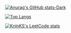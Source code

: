 [![Anurag's GitHub stats-Dark](https://github-readme-stats.vercel.app/api?username=Jean-Da-Rocha&count_private=true&show_icons=true&theme=dark#gh-dark-mode-only)](https://github.com/anuraghazra/github-readme-stats#gh-dark-mode-only)

[![Top Langs](https://github-readme-stats.vercel.app/api/top-langs/?username=Jean-Da-Rocha)](https://github.com/anuraghazra/github-readme-stats)

[![KnlnKS's LeetCode stats](https://leetcode-stats-six.vercel.app/?username=Juanitr0&theme=dark)](https://github.com/KnlnKS/leetcode-stats)


<!--
**Jean-Da-Rocha/Jean-Da-Rocha** is a ✨ _special_ ✨ repository because its `README.md` (this file) appears on your GitHub profile.

Here are some ideas to get you started:

- 🔭 I’m currently working on ...
- 🌱 I’m currently learning ...
- 👯 I’m looking to collaborate on ...
- 🤔 I’m looking for help with ...
- 💬 Ask me about ...
- 📫 How to reach me: ...
- 😄 Pronouns: ...
- ⚡ Fun fact: ...
-->
